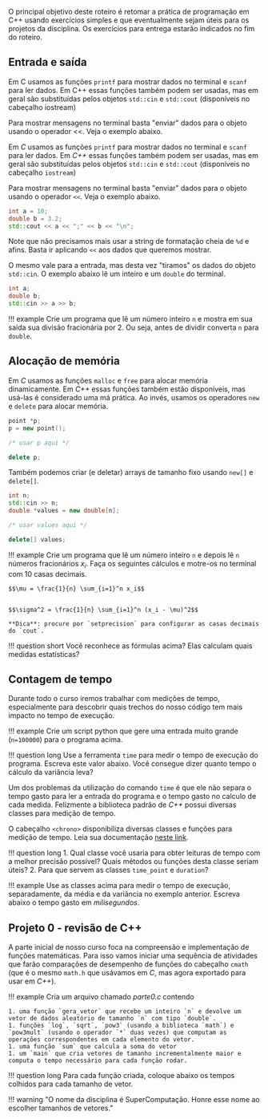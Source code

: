 O principal objetivo deste roteiro é retomar a prática de programação em C++ usando exercícios simples e que eventualmente sejam úteis para os projetos da disciplina. Os exercícios para entrega estarão indicados no fim do roteiro.

## Entrada e saída

Em C usamos as funções `printf` para mostrar dados no terminal e `scanf` para ler dados. Em C++ essas funções também podem ser usadas, mas em geral são substituídas pelos objetos `std::cin` e `std::cout` (disponíveis no cabeçalho iostream)

Para mostrar mensagens no terminal basta "enviar" dados para o objeto usando o operador <<. Veja o exemplo abaixo.

Em *C* usamos as funções `printf` para mostrar dados no terminal e `scanf` para ler dados. Em *C++* essas funções também podem ser usadas, mas em geral são substituídas pelos objetos `std::cin` e `std::cout` (disponíveis no cabeçalho `iostream`)

Para mostrar mensagens no terminal basta "enviar" dados para o objeto usando o operador `<<`. Veja o exemplo abaixo.

```cpp
int a = 10;
double b = 3.2;
std::cout << a << ";" << b << "\n";
```

Note que não precisamos mais usar a string de formatação cheia de `%d` e afins. Basta ir aplicando `<<` aos dados que queremos mostrar. 

O mesmo vale para a entrada, mas desta vez "tiramos" os dados do objeto `std::cin`. O exemplo abaixo lê um inteiro e um `double` do terminal. 

```cpp
int a;
double b;
std::cin >> a >> b;
```

!!! example
    Crie um programa que lê um número inteiro `n` e mostra em sua saída sua divisão fracionária por 2. Ou seja, antes de dividir converta `n` para `double`. 

## Alocação de memória

Em *C* usamos as funções `malloc` e `free` para alocar memória dinamicamente. Em *C++* essas funções também estão disponíveis, mas usá-las é considerado uma má prática. Ao invés, usamos os operadores `new` e `delete` para alocar memória. 

```cpp
point *p;
p = new point();

/* usar p aqui */

delete p;

```

Também podemos criar (e deletar) arrays de tamanho fixo usando `new[]` e `delete[]`. 

```cpp
int n;
std::cin >> n;
double *values = new double[n];

/* usar values aqui */

delete[] values;
```

!!! example 
    Crie um programa que lê um número inteiro `n` e depois lê `n` números fracionários $x_i$. Faça os seguintes cálculos e motre-os no terminal com 10 casas decimais. 

    $$\mu = \frac{1}{n} \sum_{i=1}^n x_i$$


    $$\sigma^2 = \frac{1}{n} \sum_{i=1}^n (x_i - \mu)^2$$

    **Dica**: procure por `setprecision` para configurar as casas decimais do `cout`.

!!! question short
    Você reconhece as fórmulas acima? Elas calculam quais medidas estatísticas?
    
## Contagem de tempo

Durante todo o curso iremos trabalhar com medições de tempo, especialmente para descobrir quais trechos do nosso código tem mais impacto no tempo de execução.

!!! example
    Crie um script python que gere uma entrada muito grande (`n=100000`) para o programa acima.

!!! question long
    Use a ferramenta `time` para medir o tempo de execução do programa. Escreva este valor abaixo. Você consegue dizer quanto tempo o cálculo da variância leva? 


Um dos problemas da utilização do comando `time` é que ele não separa o tempo gasto para ler a entrada do programa e o tempo gasto no calculo de cada medida. Felizmente a biblioteca padrão de *C++* possui diversas classes para medição de tempo.

O cabeçalho `<chrono>` disponibiliza diversas classes e funções para medição de tempo. Leia sua documentação [neste link](http://www.cplusplus.com/reference/chrono/).

!!! question long
    1. Qual classe você usaria para obter leituras de tempo com a melhor precisão possível? Quais métodos ou funções desta classe seriam úteis?
    2. Para que servem as classes `time_point` e `duration`?

!!! example
    Use as classes acima para medir o tempo de execução, separadamente, da média e da variância no exemplo anterior. Escreva abaixo o tempo gasto em *milisegundos*. 


## Projeto 0 - revisão de C++

A parte inicial de nosso curso foca na compreensão e implementação de funções matemáticas. Para isso vamos iniciar uma sequência de atividades que farão comparações de desempenho de funções do cabeçalho `cmath` (que é o mesmo `math.h` que usávamos em *C*, mas agora exportado para usar em *C++*). 


!!! example 
    Cria um arquivo chamado *parte0.c* contendo

    1. uma função `gera_vetor` que recebe um inteiro `n` e devolve um vetor de dados aleatório de tamanho `n` com tipo `double`. 
    1. funções `log`, `sqrt`, `pow3` (usando a biblioteca `math`) e `pow3mult` (usando o operador `*` duas vezes) que computam as operações correspondentes em cada elemento do vetor.
    1. uma função `sum` que calcula a soma do vetor 
    1. um `main` que cria vetores de tamanho incrementalmente maior e computa o tempo necessário para cada função rodar. 

!!! question long
    Para cada função criada, coloque abaixo os tempos colhidos para cada tamanho de vetor. 
    
!!! warning "O nome da disciplina é SuperComputação. Honre esse nome ao escolher tamanhos de vetores."
